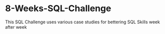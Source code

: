 # 8-Weeks-SQL-Challenge
This SQL Challenge uses various case studies for bettering SQL Skills week after week
